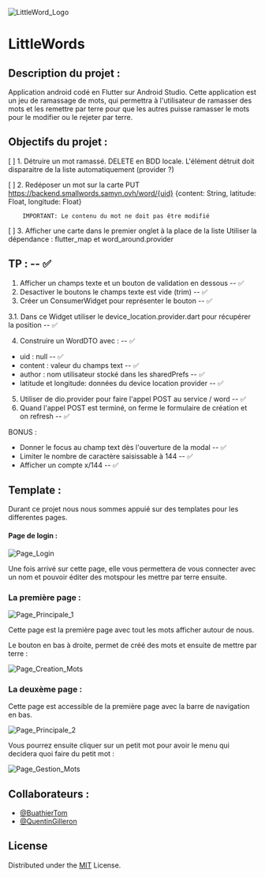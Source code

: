 

![LittleWord_Logo](https://user-images.githubusercontent.com/97435667/223672992-1b340f00-3841-44f1-b77b-2f41cabc044d.png)


# LittleWords

## Description du projet :

Application android codé en Flutter sur Android Studio. Cette application est un jeu de ramassage de mots, qui permettra à l'utilisateur de ramasser des mots et les remettre par terre pour que les autres puisse ramasser le mots pour le modifier ou le rejeter par terre.

## Objectifs du projet :

[ ] 1.  Détruire un mot ramassé.
        DELETE en BDD locale.
        L'élément détruit doit disparaitre de la liste automatiquement (provider ?)

[ ] 2.  Redéposer un mot sur la carte
        PUT https://backend.smallwords.samyn.ovh/word/{uid}
        {content: String, latitude: Float, longitude: Float}
        
        IMPORTANT: Le contenu du mot ne doit pas être modifié

[ ] 3.  Afficher une carte dans le premier onglet à la place de la liste
        Utiliser la dépendance : flutter_map et word_around.provider

## TP : -- ✅

1. Afficher un champs texte et un bouton de validation en dessous -- ✅
2. Desactiver le boutons le champs texte est vide (trim) -- ✅
3. Créer un ConsumerWidget pour représenter le bouton -- ✅

3.1. Dans ce Widget utiliser le device_location.provider.dart pour récupérer la position -- ✅

4. Construire un WordDTO avec : -- ✅
- uid : null -- ✅
- content : valeur du champs text -- ✅
- author : nom utilisateur stocké dans les sharedPrefs -- ✅
- latitude et longitude: données du device location provider -- ✅

5. Utiliser de dio.provider pour faire l'appel POST au service / word -- ✅
6. Quand l'appel POST est terminé, on ferme le formulaire de création et on refresh -- ✅

BONUS :
- Donner le focus au champ text dès l'ouverture de la modal -- ✅
- Limiter le nombre de caractère saisissable à 144 -- ✅
- Afficher un compte x/144 -- ✅


## Template :

Durant ce projet nous nous sommes appuié sur des templates pour les differentes pages.

#### Page de login :

![Page_Login](https://user-images.githubusercontent.com/97435667/223670999-de01976c-db3a-4932-93e5-b120779e758e.png)

Une fois arrivé sur cette page, elle vous permettera de vous connecter avec un nom et pouvoir éditer des motspour les mettre par terre ensuite.

### La première page :

![Page_Principale_1](https://user-images.githubusercontent.com/97435667/223671581-e721c427-80fa-4d5f-9c2d-a164fb94032a.png)

Cette page est la première page avec tout les mots afficher autour de nous. 

Le bouton en bas à droite, permet de créé des mots et ensuite de mettre par terre :

![Page_Creation_Mots](https://user-images.githubusercontent.com/97435667/223671973-bfd20c5c-b82b-4de8-a944-8a819afb9d13.png)

### La deuxème page :

Cette page est accessible de la première page avec la barre de navigation en bas. 

![Page_Principale_2](https://user-images.githubusercontent.com/97435667/223672210-d3f6e2bf-31ea-407b-b15f-69ebc239d80d.png)

Vous pourrez ensuite cliquer sur un petit mot pour avoir le menu qui decidera quoi faire du petit mot :

![Page_Gestion_Mots](https://user-images.githubusercontent.com/97435667/223672518-4a49c828-869b-4345-b57a-98dcded5afeb.png)



## Collaborateurs :

- [@BuathierTom](https://github.com/BuathierTom)
- [@QuentinGilleron](https://github.com/QuentinGilleron)


## License
Distributed under the [MIT](https://choosealicense.com/licenses/mit/) License.


